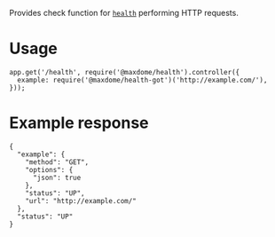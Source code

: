Provides check function for [`health`](http://npmjs.com/@maxdome/health) performing HTTP requests.

# Usage

```
app.get('/health', require('@maxdome/health').controller({
  example: require('@maxdome/health-got')('http://example.com/'),
}));
```

# Example response

```
{
  "example": {
    "method": "GET",
    "options": {
      "json": true
    },
    "status": "UP",
    "url": "http://example.com/"
  },
  "status": "UP"
}
```
